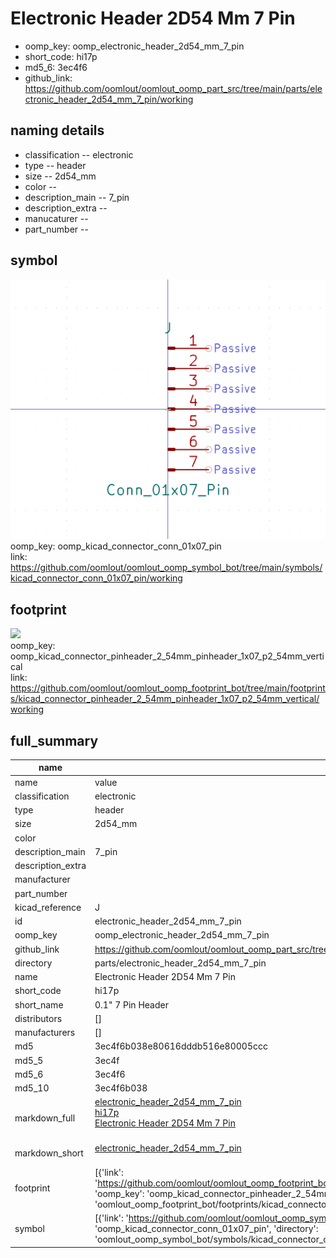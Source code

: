 # Electronic Header 2D54 Mm 7 Pin

  
* oomp_key: oomp_electronic_header_2d54_mm_7_pin 
* short_code: hi17p
* md5_6: 3ec4f6  
* github_link: https://github.com/oomlout/oomlout_oomp_part_src/tree/main/parts/electronic_header_2d54_mm_7_pin/working  
## naming details
* classification -- electronic
* type -- header
* size -- 2d54_mm
* color -- 
* description_main -- 7_pin
* description_extra -- 
* manucaturer -- 
* part_number -- 



## symbol

![](symbol/0/working/working_600.png)  
oomp_key: oomp_kicad_connector_conn_01x07_pin  
link: https://github.com/oomlout/oomlout_oomp_symbol_bot/tree/main/symbols/kicad_connector_conn_01x07_pin/working  

## footprint

![](footprint/0/working/working_600.png)  
oomp_key: oomp_kicad_connector_pinheader_2_54mm_pinheader_1x07_p2_54mm_vertical  
link: https://github.com/oomlout/oomlout_oomp_footprint_bot/tree/main/footprints/kicad_connector_pinheader_2_54mm_pinheader_1x07_p2_54mm_vertical/working  

## full_summary
| name | value | 
| --- | --- | 
| name | value | 
| classification | electronic | 
| type | header | 
| size | 2d54_mm | 
| color |  | 
| description_main | 7_pin | 
| description_extra |  | 
| manufacturer |  | 
| part_number |  | 
| kicad_reference | J | 
| id | electronic_header_2d54_mm_7_pin | 
| oomp_key | oomp_electronic_header_2d54_mm_7_pin | 
| github_link | https://github.com/oomlout/oomlout_oomp_part_src/tree/main/parts/electronic_header_2d54_mm_7_pin/working | 
| directory | parts/electronic_header_2d54_mm_7_pin | 
| name | Electronic Header 2D54 Mm 7 Pin | 
| short_code | hi17p | 
| short_name | 0.1" 7 Pin Header | 
| distributors | [] | 
| manufacturers | [] | 
| md5 | 3ec4f6b038e80616dddb516e80005ccc | 
| md5_5 | 3ec4f | 
| md5_6 | 3ec4f6 | 
| md5_10 | 3ec4f6b038 | 
| markdown_full | [electronic_header_2d54_mm_7_pin](https://github.com/oomlout/oomlout_oomp_part_src/tree/main/parts/electronic_header_2d54_mm_7_pin/working)<br>[hi17p](https://github.com/oomlout/oomlout_oomp_part_src/tree/main/parts/electronic_header_2d54_mm_7_pin/working)<br>[Electronic Header 2D54 Mm 7 Pin](https://github.com/oomlout/oomlout_oomp_part_src/tree/main/parts/electronic_header_2d54_mm_7_pin/working)<br><br> | 
| markdown_short | [electronic_header_2d54_mm_7_pin](https://github.com/oomlout/oomlout_oomp_part_src/tree/main/parts/electronic_header_2d54_mm_7_pin/working)<br><br> | 
| footprint | [{'link': 'https://github.com/oomlout/oomlout_oomp_footprint_bot/tree/main/foootprntss/kicad_connector_pinheader_2_54mm_pinheader_1x07_p2_54mm_vertical', 'oomp_key': 'oomp_kicad_connector_pinheader_2_54mm_pinheader_1x07_p2_54mm_vertical', 'directory': 'oomlout_oomp_footprint_bot/footprints/kicad_connector_pinheader_2_54mm_pinheader_1x07_p2_54mm_vertical//working/working.kicad_mod'}] | 
| symbol | [{'link': 'https://github.com/oomlout/oomlout_oomp_symbol_bot/tree/main/symbols/kicad_connector_conn_01x07_pin', 'oomp_key': 'oomp_kicad_connector_conn_01x07_pin', 'directory': 'oomlout_oomp_symbol_bot/symbols/kicad_connector_conn_01x07_pin//working/working.kicad_sym'}] | 
